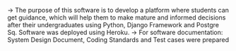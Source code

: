 -> The purpose of this software is to develop a platform where students can get guidance, which will help them to make mature and informed decisions after their undergraduates using Python, Django Framework and Postgre Sq. Software was deployed using Heroku.
-> For software documentation: System Design Document, Coding Standards and Test cases were prepared
